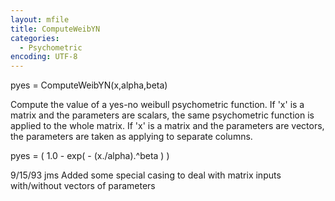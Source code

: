 ```yaml
---
layout: mfile
title: ComputeWeibYN
categories:
  - Psychometric
encoding: UTF-8
---
```


pyes = ComputeWeibYN(x,alpha,beta)

Compute the value of a yes-no weibull psychometric function.
If 'x' is a matrix and the parameters are scalars, the same
psychometric function is applied to the whole matrix.
If 'x' is a matrix and the parameters are vectors, the
parameters are taken as applying to separate columns.

   pyes = ( 1.0 - exp( - (x./alpha).^beta ) )

9/15/93  jms  Added some special casing to deal with matrix inputs
              with/without vectors of parameters